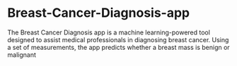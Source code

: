 # Breast-Cancer-Diagnosis-app
The Breast Cancer Diagnosis app is a machine learning-powered tool designed to assist medical professionals in diagnosing breast cancer. Using a set of measurements, the app predicts whether a breast mass is benign or malignant
